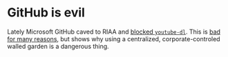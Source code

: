 # GitHub is evil

Lately Microsoft GitHub caved to RIAA and [blocked `youtube-dl`](). This is [bad for many reasons](https://freedom.press/news/riaa-github-youtube-dl-journalist-tool/), but shows why using a centralized, corporate-controled walled garden is a dangerous thing.
